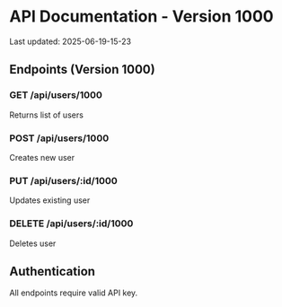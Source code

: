 # API Documentation - Version 1000
Last updated: 2025-06-19-15-23

## Endpoints (Version 1000)

### GET /api/users/1000
Returns list of users

### POST /api/users/1000
Creates new user

### PUT /api/users/:id/1000
Updates existing user

### DELETE /api/users/:id/1000
Deletes user

## Authentication
All endpoints require valid API key.
